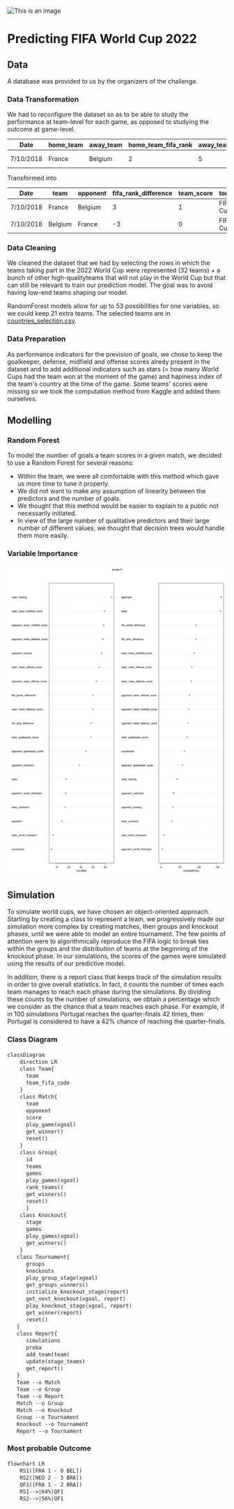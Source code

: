 ![This is an image](https://www.jumpdesign.co.uk/wp-content/uploads/2021/02/BANNER-LOGO.jpg)

# Predicting FIFA World Cup 2022

## Data

A database was provided to us by the organizers of the challenge.

### Data Transformation

We had to reconfigure the dataset so as to be able to study the performance at team-level for each game, as opposed to studying the outcome at game-level.

| Date      | home_team | away_team | home_team_fifa_rank | away_team_fifa_rank | home_team_score | away_team_score | tournament     | neutral_location |
| --------- | --------- | --------- | ------------------- | ------------------- | --------------- | --------------- | -------------- | ---------------- |
| 7/10/2018 | France    | Belgium   | 2                   | 5                   | 1               | 0               | FIFA World Cup | TRUE             |

Transformed into

| Date      | team    | opponent | fifa_rank_difference | team_score | tournament     | team_hosting | opponent_hosting |
| --------- | ------- | -------- | -------------------- | ---------- | -------------- | ------------ | ---------------- |
| 7/10/2018 | France  | Belgium  | 3                    | 1          | FIFA World Cup | False        | False            |
| 7/10/2018 | Belgium | France   | -3                   | 0          | FIFA World Cup | False        | False            |

### Data Cleaning

We cleaned the dataset that we had by selecting the rows in which the teams taking part in the 2022 World Cup were represented (32 teams) + a bunch of other high-qualityteams that will not play in the World Cup but that can still be relevant to train our prediction model. The goal was to avoid having low-end teams shaping our model.

RandomForest models allow for up to 53 possibilities for one variables, so we could keep 21 extra teams. The selected teams are in [countries_selection.csv](data-raw/countries_selection.csv).

### Data Preparation

As performance indicators for the prevision of goals, we chose to keep the goalkeeper, defense, midfield and offense scores alredy present in the dataset and to add additional indicators such as stars (= how many World Cups had the team won at the moment of the game) and hapiness index of the team's country at the time of the game. Some teams' scores were missing so we took the computation method from Kaggle and added them ourselves.

## Modelling

### Random Forest 

To model the number of goals a team scores in a given match, we decided to use a Random Forest for several reasons:
- Within the team, we were all comfortable with this method which gave us more time to tune it properly.
- We did not want to make any assumption of linearity between the predictors and the number of goals.
- We thought that this method would be easier to explain to a public not necessarily initiated.
- In view of the large number of qualitative predictors and their large number of different values, we thought that decision trees would handle them more easily.

### Variable Importance

![Variable Importance](outputs/varImpPlot.jpg)

## Simulation

To simulate world cups, we have chosen an object-oriented approach. Starting by creating a class to represent a team, we progressively made our simulation more complex by creating matches, then groups and knockout phases, until we were able to model an entire tournament. The few points of attention were to algorithmically reproduce the FIFA logic to break ties within the groups and the distribution of teams at the beginning of the knockout phase. In our simulations, the scores of the games were simulated using the results of our predictive model.

In addition, there is a report class that keeps track of the simulation results in order to give overall statistics. In fact, it counts the number of times each team manages to reach each phase during the simulations. By dividing these counts by the number of simulations, we obtain a percentage which we consider as the chance that a team reaches each phase. For example, if in 100 simulations Portugal reaches the quarter-finals 42 times, then Portugal is considered to have a 42% chance of reaching the quarter-finals.

### Class Diagram

```mermaid
classDiagram
    direction LR
    class Team{
      team
      team_fifa_code
    }
    class Match{
      team
      opponent
      score
      play_game(xgoal)
      get_winner()
      reset()
    }
    class Group{
      id
      teams
      games
      play_games(xgoal)
      rank_teams()
      get_winners()
      reset()
      }
    class Knockout{
      stage
      games
      play_games(xgoal)
      get_winners()
    }
   class Tournament{
      groups
      knockouts
      play_group_stage(xgoal)
      get_groups_winners()
      initialize_knockout_stage(report)
      get_next_knockout(xgoal, report)
      play_knockout_stage(xgoal, report)
      get_winner(report)
      reset()
   }
   class Report{
      simulations
      proba
      add_team(team)
      update(stage_teams)
      get_report()
   }
   Team --o Match
   Team --o Group
   Team --o Report
   Match --o Group
   Match --o Knockout
   Group --o Tournament
   Knockout --o Tournament
   Report --o Tournament
```

### Most probable Outcome

```mermaid
flowchart LR
    RS1([FRA 1 - 0 BEL])
    RS2([NED 2 - 3 BRA])
    QF1([FRA 1 - 2 BRA])
    RS1-->|64%|QF1
    RS2-->|56%|QF1
```

